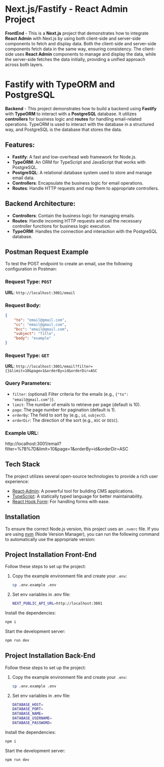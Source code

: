 # Next.js/Fastify - React Admin Project

**FrontEnd** - This is a **Next.js** project that demonstrates how to integrate **React Admin** with Next.js by using both client-side and server-side components to fetch and display data. Both the client-side and server-side components fetch data in the same way, ensuring consistency. The client-side uses **React Admin** components to manage and display the data, while the server-side fetches the data initially, providing a unified approach across both layers.

# Fastify with TypeORM and PostgreSQL

**Backend** - This project demonstrates how to build a backend using **Fastify** with **TypeORM** to interact with a **PostgreSQL** database. It utilizes **controllers** for business logic and **routes** for handling email-related operations. TypeORM is used to interact with the database in a structured way, and PostgreSQL is the database that stores the data.

## Features:
- **Fastify**: A fast and low-overhead web framework for Node.js.
- **TypeORM**: An ORM for TypeScript and JavaScript that works with PostgreSQL.
- **PostgreSQL**: A relational database system used to store and manage email data.
- **Controllers**: Encapsulate the business logic for email operations.
- **Routes**: Handle HTTP requests and map them to appropriate controllers.

## Backend Architecture:

- **Controllers**: Contain the business logic for managing emails.
- **Routes**: Handle incoming HTTP requests and call the necessary controller functions for business logic execution.
- **TypeORM**: Handles the connection and interaction with the PostgreSQL database.
## Postman Request Example

To test the POST endpoint to create an email, use the following configuration in Postman:

### Request Type: `POST`

**URL**: `http://localhost:3001/email`
### Request Body:

```json
{
    "to": "email@gmail.com",
    "cc": "email@gmail.com",
    "bcc": "email@gmail.com",
    "subject": "Title",
    "body": "example"
}
```
### Request Type: `GET`

**URL**: `http://localhost:3001/email?filter={}&limit=10&page=1&orderBy=id&orderDir=ASC`

### Query Parameters:
- `filter`: (optional) Filter criteria for the emails (e.g., `{"to": "email@gmail.com"}`).
- `limit`: The number of emails to retrieve per page (default is 10).
- `page`: The page number for pagination (default is 1).
- `orderBy`: The field to sort by (e.g., `id`, `subject`).
- `orderDir`: The direction of the sort (e.g., `ASC` or `DESC`).

### Example URL:
http://localhost:3001/email?filter=%7B%7D&limit=10&page=1&orderBy=id&orderDir=ASC

## Tech Stack
The project utilizes several open-source technologies to provide a rich user experience:

- [React-Admin](https://marmelab.com/react-admin/Demos.html): A powerful tool for building CMS
 applications.
- [TypeScript](https://www.typescriptlang.org/): A statically typed language for better maintainability.
- [React Hook Form](https://react-hook-form.com/): For handling forms with ease.

## Installation

To ensure the correct Node.js version, this project uses an `.nvmrc` file. If you are using [nvm](https://github.com/nvm-sh/nvm) (Node Version Manager), you can run the following command to automatically use the appropriate version:


## Project Installation Front-End

Follow these steps to set up the project:

1. Copy the example environment file and create your `.env`:

   ```sh
   cp .env.example .env
2. Set env variables in .env file:
    ```sh
    NEXT_PUBLIC_API_URL=http://localhost:3001
    ```
Install the dependencies:

```sh
npm i
```
Start the development server:

```sh
npm run dev
```

## Project Installation Back-End

Follow these steps to set up the project:

1. Copy the example environment file and create your `.env`:

   ```sh
   cp .env.example .env
2. Set env variables in .env file:
    ```sh
    DATABASE_HOST=
    DATABASE_PORT=
    DATABASE_NAME=
    DATABASE_USERNAME=
    DATABASE_PASSWORD=
    ```
Install the dependencies:

```sh
npm i
```
Start the development server:

```sh
npm run dev
```